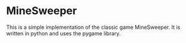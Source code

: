 # MineSweeper

This is a simple implementation of the classic game MineSweeper. It is written in python and uses the pygame library.